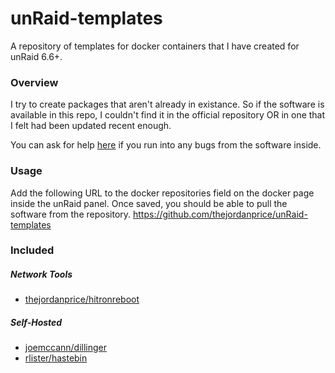 # unRaid-templates
A repository of templates for docker containers that I have created for unRaid 6.6+. 

### Overview
I try to create packages that aren't already in existance. So if the software is available in this repo, I couldn't find it in the official repository OR in one that I felt had been updated recent enough.

You can ask for help [here](https://github.com/thejordanprice/unRaid-templates/issues/new) if you run into any bugs from the software inside.

### Usage
Add the following URL to the docker repositories field on the docker page inside the unRaid panel. Once saved, you should be able to pull the software from the repository.
    https://github.com/thejordanprice/unRaid-templates

### Included

##### Network Tools
- [thejordanprice/hitronreboot](https://hub.docker.com/r/thejordanprice/hitronreboot)

##### Self-Hosted
- [joemccann/dillinger](https://hub.docker.com/r/joemccann/dillinger)
- [rlister/hastebin](https://hub.docker.com/r/rlister/hastebin)